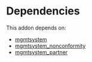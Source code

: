 # Dependencies

This addon depends on:

- [mgmtsystem](https://github.com/bringout/oca-technical)
- [mgmtsystem_nonconformity](https://github.com/bringout/oca-technical)
- [mgmtsystem_partner](https://github.com/bringout/oca-technical)
